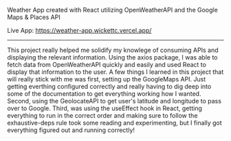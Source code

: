 Weather App created with React utilizing OpenWeatherAPI and the Google Maps & Places API

Live App: https://weather-app.wickettc.vercel.app/

---------------------------------

This project really helped me solidify my knowlege of consuming APIs and displaying the relevant information. Using the axios package, I was able to fetch data from OpenWeatherAPI quickly and easily and used React to display that information to the user. A few things I learned in this project that will really stick with me was first, setting up the GoogleMaps API. Just getting everthing configured correctly and really having to dig deep into some of the documentation to get everything working how I wanted. Second, using the GeolocateAPI to get user's latitude and longitude to pass over to Google. Third, was using the useEffect hook in React, getting everything to run in the correct order and making sure to follow the exhaustive-deps rule took some reading and experimenting, but I finally got everything figured out and running correctly!
